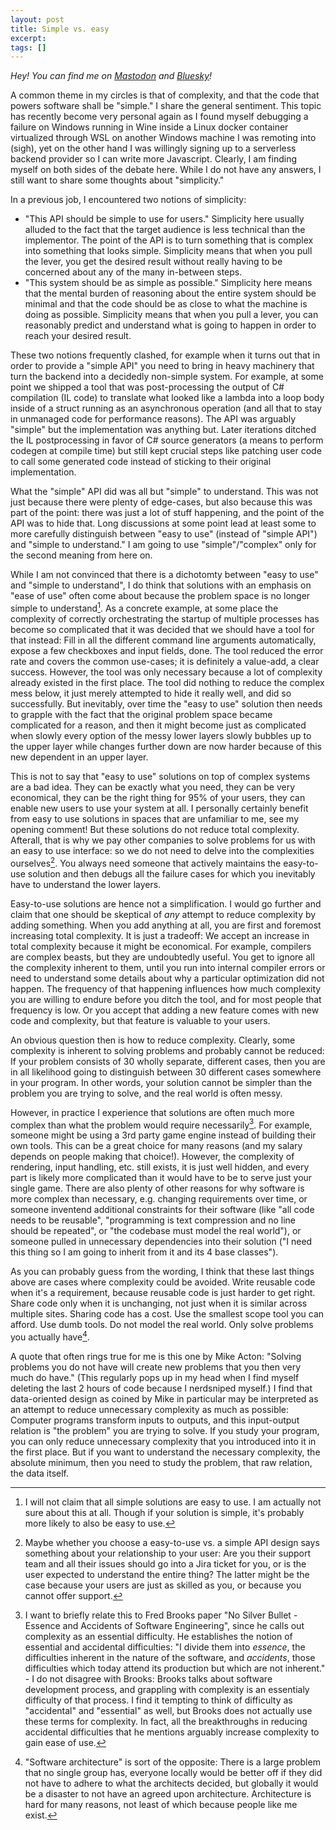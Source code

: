 ```yaml
---
layout: post
title: Simple vs. easy
excerpt:
tags: []
---
```


_Hey! You can find me on [Mastodon](https://mastodon.gamedev.place/@sschoener) and [Bluesky](https://bsky.app/profile/sschoener.bsky.social)!_

A common theme in my circles is that of complexity, and that the code that powers software shall be "simple." I share the general sentiment. This topic has recently become very personal again as I found myself debugging a failure on Windows running in Wine inside a Linux docker container virtualized through WSL on another Windows machine I was remoting into (sigh), yet on the other hand I was willingly signing up to a serverless backend provider so I can write more Javascript. Clearly, I am finding myself on both sides of the debate here. While I do not have any answers, I still want to share some thoughts about "simplicity."

In a previous job, I encountered two notions of simplicity:

- "This API should be simple to use for users." Simplicity here usually alluded to the fact that the target audience is less technical than the implementor. The point of the API is to turn something that is complex into something that looks simple. Simplicity means that when you pull the lever, you get the desired result without really having to be concerned about any of the many in-between steps.
- "This system should be as simple as possible." Simplicity here means that the mental burden of reasoning about the entire system should be minimal and that the code should be as close to what the machine is doing as possible. Simplicity means that when you pull a lever, you can reasonably predict and understand what is going to happen in order to reach your desired result.

These two notions frequently clashed, for example when it turns out that in order to provide a "simple API" you need to bring in heavy machinery that turn the backend into a decidedly non-simple system. For example, at some point we shipped a tool that was post-processing the output of C# compilation (IL code) to translate what looked like a lambda into a loop body inside of a struct running as an asynchronous operation (and all that to stay in unmanaged code for performance reasons). The API was arguably "simple" but the implementation was anything but. Later iterations ditched the IL postprocessing in favor of C# source generators (a means to perform codegen at compile time) but still kept crucial steps like patching user code to call some generated code instead of sticking to their original implementation.

What the "simple" API did was all but "simple" to understand. This was not just because there were plenty of edge-cases, but also because this was part of the point: there was just a lot of stuff happening, and the point of the API was to hide that. Long discussions at some point lead at least some to more carefully distinguish between "easy to use" (instead of "simple API") and "simple to understand." I am going to use "simple"/"complex" only for the second meaning from here on.

While I am not convinced that there is a dichotomty between "easy to use" and "simple to understand", I do think that solutions with an emphasis on "ease of use" often come about because the problem space is no longer simple to understand[^implication]. As a concrete example, at some place the complexity of correctly orchestrating the startup of multiple processes has become so complicated that it was decided that we should have a tool for that instead: Fill in all the different command line arguments automatically, expose a few checkboxes and input fields, done. The tool reduced the error rate and covers the common use-cases; it is definitely a value-add, a clear success. However, the tool was only necessary because a lot of complexity already existed in the first place. The tool did nothing to reduce the complex mess below, it just merely attempted to hide it really well, and did so successfully. But inevitably, over time the "easy to use" solution then needs to grapple with the fact that the original problem space became complicated for a reason, and then it might become just as complicated when slowly every option of the messy lower layers slowly bubbles up to the upper layer while changes further down are now harder because of this new dependent in an upper layer.

This is not to say that "easy to use" solutions on top of complex systems are a bad idea. They can be exactly what you need, they can be very economical, they can be the right thing for 95% of your users, they can enable new users to use your system at all. I personally certainly benefit from easy to use solutions in spaces that are unfamiliar to me, see my opening comment! But these solutions do not reduce total complexity. Afterall, that is why we pay other companies to solve problems for us with an easy to use interface: so we do not need to delve into the complexities ourselves[^customer]. You always need someone that actively maintains the easy-to-use solution and then debugs all the failure cases for which you inevitably have to understand the lower layers.

Easy-to-use solutions are hence not a simplification. I would go further and claim that one should be skeptical of _any_ attempt to reduce complexity by adding something. When you add anything at all, you are first and foremost increasing total complexity. It is just a tradeoff: We accept an increase in total complexity because it might be economical. For example, compilers are complex beasts, but they are undoubtedly useful. You get to ignore all the complexity inherent to them, until you run into internal compiler errors or need to understand some details about why a particular optimization did not happen. The frequency of that happening influences how much complexity you are willing to endure before you ditch the tool, and for most people that frequency is low. Or you accept that adding a new feature comes with new code and complexity, but that feature is valuable to your users.

An obvious question then is how to reduce complexity. Clearly, some complexity is inherent to solving problems and probably cannot be reduced: If your problem consists of 30 wholly separate, different cases, then you are in all likelihood going to distinguish between 30 different cases somewhere in your program. In other words, your solution cannot be simpler than the problem you are trying to solve, and the real world is often messy.

However, in practice I experience that solutions are often much more complex than what the problem would require necessarily[^brooks]. For example, someone might be using a 3rd party game engine instead of building their own tools. This can be a great choice for many reasons (and my salary depends on people making that choice!). However, the complexity of rendering, input handling, etc. still exists, it is just well hidden, and every part is likely more complicated than it would have to be to serve just your single game. There are also plenty of other reasons for why software is more complex than necessary, e.g. changing requirements over time, or someone inventend additional constraints for their software (like "all code needs to be reusable", "programming is text compression and no line should be repeated", or "the codebase must model the real world"), or someone pulled in unnecessary dependencies into their solution ("I need this thing so I am going to inherit from it and its 4 base classes").

As you can probably guess from the wording, I think that these last things above are cases where complexity could be avoided. Write reusable code when it's a requirement, because reusable code is just harder to get right. Share code only when it is unchanging, not just when it is similar across multiple sites. Sharing code has a cost. Use the smallest scope tool you can afford. Use dumb tools. Do not model the real world. Only solve problems you actually have[^architecture].

A quote that often rings true for me is this one by Mike Acton: "Solving problems you do not have will create new problems that you then very much do have." (This regularly pops up in my head when I find myself deleting the last 2 hours of code because I nerdsniped myself.) I find that data-oriented design as coined by Mike in particular may be interpreted as an attempt to reduce unnecessary complexity as much as possible: Computer programs transform inputs to outputs, and this input-output relation is "the problem" you are trying to solve. If you study your program, you can only reduce unnecessary complexity that you introduced into it in the first place. But if you want to understand the necessary complexity, the absolute minimum, then you need to study the problem, that raw relation, the data itself.

[^implication]: I will not claim that all simple solutions are easy to use. I am actually not sure about this at all. Though if your solution is simple, it's probably more likely to also be easy to use.
[^customer]: Maybe whether you choose a easy-to-use vs. a simple API design says something about your relationship to your user: Are you their support team and all their issues should go into a Jira ticket for you, or is the user expected to understand the entire thing? The latter might be the case because your users are just as skilled as you, or because you cannot offer support.
[^brooks]: I want to briefly relate this to Fred Brooks paper "No Silver Bullet - Essence and Accidents of Software Engineering", since he calls out complexity as an essential difficulty. He establishes the notion of essential and accidental difficulties: "I divide them into _essence_, the difficulties inherent in the nature of the software, and _accidents_, those difficulties which today attend its production but which are not inherent." - I do not disagree with Brooks: Brooks talks about software development process, and grappling with complexity is an essentialy difficulty of that process. I find it tempting to think of difficulty as "accidental" and "essential" as well, but Brooks does not actually use these terms for complexity. In fact, all the breakthroughs in reducing accidental difficulties that he mentions arguably increase complexity to gain ease of use.
[^architecture]: "Software architecture" is sort of the opposite: There is a large problem that no single group has, everyone locally would be better off if they did not have to adhere to what the architects decided, but globally it would be a disaster to not have an agreed upon architecture. Architecture is hard for many reasons, not least of which because people like me exist.
